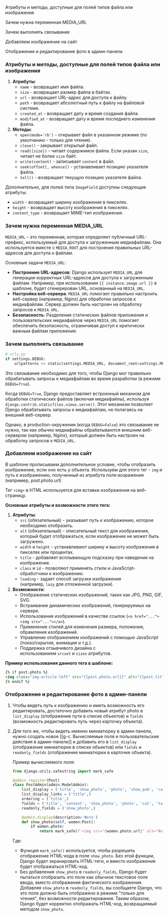 Атрибуты и методы, доступные для полей типов файла или изображения

Зачем нужна переменная MEDIA_URL

Зачем выполнять связывание

Добавляем изображение на сайт

Отображение и редактирование фото в админ-панели

### Атрибуты и методы, доступные для полей типов файла или изображения

1. **Атрибуты**:
    - `name` - возвращает имя файла.
    - `size` - возвращает размер файла в байтах.
    - `url` - возвращает URL-адрес для доступа к файлу.
    - `path` - возвращает абсолютный путь к файлу на файловой системе.
    - `created_at` - возвращает дату и время создания файла.
    - `modified_at` - возвращает дату и время последнего изменения файла.
2. **Методы**:
    - `open(mode='rb')` - открывает файл в указанном режиме (по умолчанию - только для чтения).
    - `close()` - закрывает открытый файл.
    - `read([size])` - читает содержимое файла. Если указан `size`, читает не более `size` байт.
    - `write(content)` - записывает `content` в файл.
    - `seek(offset[, whence])` - устанавливает позицию указателя файла.
    - `tell()` - возвращает текущую позицию указателя файла.

Дополнительно, для полей типа `ImageField` доступны следующие атрибуты:

- `width` - возвращает ширину изображения в пикселях.
- `height` - возвращает высоту изображения в пикселях.
- `content_type` - возвращает MIME-тип изображения.

### **Зачем нужна переменная MEDIA_URL**

`MEDIA_URL` - это переменная, которая определяет публичный URL-префикс, используемый для доступа к загруженным медиафайлам. Она используется вместе с `MEDIA_ROOT` для построения правильных URL-адресов для доступа к файлам.

Основные задачи `MEDIA_URL`:

- **Построение URL-адресов**: Django использует `MEDIA_URL` для генерации корректных URL-адресов для доступа к загруженным файлам. Например, при использовании `{{ instance.image.url }}` в шаблоне, будет сгенерирован URL, основанный на `MEDIA_URL`.
- **Настройка веб-сервера**: `MEDIA_URL` помогает правильно настроить веб-сервер (например, Nginx) для обработки запросов к медиафайлам. Сервер должен быть настроен на обработку запросов к `MEDIA_URL`.
- **Безопасность**: Разделение статических файлов приложения и пользовательских медиафайлов через `MEDIA_URL` помогает обеспечить безопасность, ограничивая доступ к критически важным файлам приложения.

### **Зачем выполнять связывание**

```Python
# urls.py
if settings.DEBUG:
    urlpatterns += static(settings.MEDIA_URL, document_root=settings.MEDIA_ROOT)
```

Это связывание необходимо для того, чтобы Django мог правильно обрабатывать запросы к медиафайлам во время разработки (в режиме `DEBUG=True`).

Когда `DEBUG=True`, Django предоставляет встроенный механизм для обработки статических файлов (включая медиафайлы), используя `django.contrib.staticfiles.views.serve()`. Этот механизм позволяет Django обрабатывать запросы к медиафайлам, не полагаясь на внешний веб-сервер.

Однако, в production-окружении (когда `DEBUG=False`) это связывание не нужно, так как обычно медиафайлы обрабатываются внешним веб-сервером (например, Nginx), который должен быть настроен на обработку запросов к `MEDIA_URL`.

### Добавляем изображение на сайт

В шаблоне прописываем дополнительное условие, чтобы отобразить изображение, если оно есть у объекта. Используем для этого тег - `img` и путь к изображению, полученный из атрибута поля иозражения (например, post.photo.url)

Тег `<img>` в HTML используется для вставки изображения на веб-страницу.

**Основные атрибуты и возможности этого тега:**

1. **Атрибуты**:
    - `src` (обязательный) - указывает путь к изображению, которое необходимо отобразить.
    - `alt` (обязательный) - описательный текст для изображения, который будет отображаться, если изображение не может быть загружено.
    - `width` и `height` - устанавливают ширину и высоту изображения в пикселях или процентах.
    - `title` - добавляет всплывающую подсказку при наведении на изображение.
    - `class` и `id` - позволяют применять стили и JavaScript-обработчики к изображению.
    - `loading` - задает способ загрузки изображения (например, `lazy` для отложенной загрузки).
2. **Возможности**:
    - Отображение статических изображений, таких как JPG, PNG, GIF, SVG.
    - Встраивание динамических изображений, генерируемых на сервере.
    - Использование изображений в качестве ссылок (`<a href="..."><img src="..."></a>`).
    - Применение стилей для изменения размера, положения, обрамления изображений.
    - Управление отображением изображений с помощью JavaScript (показ/скрытие, анимация и т.д.).
    - Поддержка отзывчивого дизайна с использованием `srcset` и `sizes` атрибутов.

**Пример использования данного тега в шаблоне:**

```HTML
{% if post.photo %}
<img class="img-article-left" src="{{post.photo.url}}" alt="{{post.title}}"></p>
{% endif %}
```

### Отображение и редактирование фото в админ-панели

1. Чтобы видеть путь к изображению и иметь возможность его редактировать, достаточно добавить новый атрибут photo в `list_display` (отображение пути в списке объектов) и `fields` (возможность редактировать путь через карточку объекта).
2. Для того же, чтобы видеть именно миниатюрку в админ панели, нужно создать новое [[g-c. Вычисляемые поля и пользовательские действия в админ-панели]] и добавить его в `list_display` (отображение миниатюрки в списке объектов) или `fields` и `readonly_fields` (отображение миниатюрки в карточке объекта).
    
    Пример вычисляемого поля:
    
    ```Python
    from django.utils.safestring import mark_safe
    
    @admin.register(Post)
    class PostAdmin(admin.ModelAdmin):
        list_display = ('title', 'show_photo', 'photo', 'show_pub', 'cat')
        list_display_links = ('title',)
        ordering = ('title',)
        fields = ('title', 'content', 'show_photo', 'photo', 'cat', 'tags')
        readonly_fields = ('show_photo',)
    
        @admin.display(description='Фото')
        def show_photo(self, women:Post):
            if women.photo:
                return mark_safe(f'<img src="{women.photo.url}" alt="Фото для {women.title}" width=70')
    ```
    
    Где:
    
    - Функция `mark_safe()` используется, чтобы разрешить отображение HTML-кода в поле `show_photo`. Без этой функции, Django будет экранировать HTML-теги, и вместо изображения будет отображаться HTML-код.
    - Без добавления `show_photo` в `readonly_fields`, Django будет пытаться отобразить это поле как обычное текстовое поле ввода, вместо отображения фактического изображения. Добавляя `show_photo` в `readonly_fields`, вы сообщаете Django, что это поле должно быть отображено в режиме "только для чтения", без возможности редактирования. Таким образом, Django будет корректно отображать HTML-код, возвращаемый методом `show_photo`.

<div class="page-break" style="page-break-before: always;"></div>
